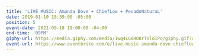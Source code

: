 ```yaml
---
title: 'LIVE MUSIC: Amanda Dove + ChiefLow + PecadoNaturaL'
date: 2019-01-10 18:39:00 -05:00
position: 5
event-date: 2021-09-18 19:00:00 -04:00
end-time: '09PM'
giphy-url: https://media.giphy.com/media/1wq4LG6HO8rTsloIPq/giphy.gif?cid=ecf05e470m84jvn3rlltlg2j5hrk4o0ysdz461v5smrdz16x&rid=giphy.gif&ct=g
event-url: https://www.eventbrite.com/e/live-music-amanda-dove-chieflow-pecadonatural-tickets-168136114645
---
```


